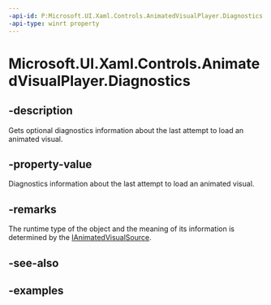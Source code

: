 ```yaml
---
-api-id: P:Microsoft.UI.Xaml.Controls.AnimatedVisualPlayer.Diagnostics
-api-type: winrt property
---
```


<!-- Property syntax.
public object Diagnostics { get; }
-->

# Microsoft.UI.Xaml.Controls.AnimatedVisualPlayer.Diagnostics

## -description

Gets optional diagnostics information about the last attempt to load an animated visual.

## -property-value

Diagnostics information about the last attempt to load an animated visual.

## -remarks

The runtime type of the object and the meaning of its information is determined by the [IAnimatedVisualSource](ianimatedvisualsource.md).

## -see-also

## -examples

